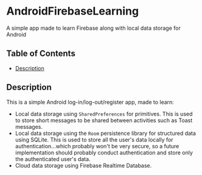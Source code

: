 # AndroidFirebaseLearning

A simple app made to learn Firebase along with local data storage for Android

## Table of Contents

- [Description](#description)

## Description

This is a simple Android log-in/log-out/register app, made to learn:
- Local data storage using `SharedPreferences` for primitives. This is used to store short messages to be shared between activities such as Toast messages.
- Local data storage using the `Room` persistence library for structured data using SQLite. This is used to store all the user's data locally for authentication...which probably won't be very secure, so a future implementation should probably conduct authentication and store only the authenticated user's data.
- Cloud data storage using Firebase Realtime Database. 
